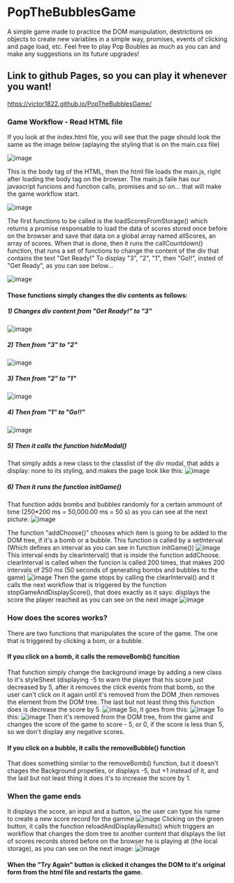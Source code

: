 # PopTheBubblesGame
A simple game made to practice the DOM manipulation, destrictions on objects to create new variables in a simple way, promises, events of clicking  and page load, etc. Feel free to play Pop Boubles as much as you can and make any suggestions on its future upgrades!

## Link to github Pages, so you can play it whenever you want!
https://victor1822.github.io/PopTheBubblesGame/

### Game Workflow - Read HTML file

If you look at the index.html file, you will see that the page should look the same as the image below (aplaying the styling that is on the main.css file)

![image](https://user-images.githubusercontent.com/30930332/86826468-2a2d5580-c067-11ea-8e0b-eccdc94485f4.png)

This is the body tag of the HTML, then the html file loads the main.js, right after loading the body tag on the browser. The main.js faile has our javascript funcions and function calls, promises and so on... that will make the game workflow start.

![image](https://user-images.githubusercontent.com/30930332/86827548-804ec880-c068-11ea-829e-b77c40bc8772.png)

The first functions to be called  is the loadScoresFromStorage() which returns a promise responsable to load the data of scores stored once before on the browser and save that data on a global array named allScores, an array of scores. When that is done, then it runs the callCountdown() function, that runs a set of functions to change the content of the div that contains the text "Get Ready!" To display "3", "2", "1", then "Go!!", insted of "Get Ready", as you can see below... 

![image](https://user-images.githubusercontent.com/30930332/86829749-2a2f5480-c06b-11ea-857e-8b56f416fbe3.png)

#### Those functions simply changes the div contents as follows: 

##### 1) Changes div content from "Get Ready!" to "3"
![image](https://user-images.githubusercontent.com/30930332/86830056-8eeaaf00-c06b-11ea-8279-cbd7ac36d52b.png)

##### 2) Then from "3" to "2"
![image](https://user-images.githubusercontent.com/30930332/86830297-e8eb7480-c06b-11ea-91f6-3772f483cf4a.png)

##### 3) Then from "2" to "1"
![image](https://user-images.githubusercontent.com/30930332/86830490-2223e480-c06c-11ea-8944-dfcbdfe4dcf3.png)

##### 4) Then from "1" to "Go!!"
![image](https://user-images.githubusercontent.com/30930332/86830903-a4140d80-c06c-11ea-8e35-86ac4ac9c0b0.png)

##### 5) Then it calls the function hideModal()
That simply adds a new class to the classlist of the div modal, that adds a display: none to its styling, and makes the page look like this:
![image](https://user-images.githubusercontent.com/30930332/86831871-d70ad100-c06d-11ea-8405-d50198754b6c.png)

##### 6) Then it runs the function initGame()
That function adds bombs and bubbles randomly for a certain ammount of time (250*200 ms = 50,000.00 ms = 50 s) as you can see at the next picture:
![image](https://user-images.githubusercontent.com/30930332/86833499-f99de980-c06f-11ea-9728-ba988d1a43f3.png)

The function "addChoose()" chooses which item is going to be added to the DOM tree, if it's a bomb or a bubble. This function is called by a setInterval (Which defines an interval as you can see in function initGame())
![image](https://user-images.githubusercontent.com/30930332/86908697-54295b00-c0ed-11ea-90f1-f6ba265d225b.png)
This interval ends by clearInterval() that is inside the function addChoose. clearInterval is called when the funcion is called 200 times, that makes 200 intervals of 250 ms (50 seconds of generating bombs and bubbles to the game)
![image](https://user-images.githubusercontent.com/30930332/86908614-33f99c00-c0ed-11ea-891e-4c2afafd0c23.png)
Then the game stops by calling the clearInterval() and it calls the next workflow that is triggered by the function stopGameAndDisplayScore(), that does exactly as it says: displays the score the player reached as you can see on the next image
![image](https://user-images.githubusercontent.com/30930332/86912927-36abbf80-c0f4-11ea-8410-31a83c3cd98e.png)

### How does the scores works?
There are two functions that manipulates the score of the game. The one that is triggered by clicking a bom, or a bubble.
#### If you click on a bomb, it calls the removeBomb() funcition
That function simply change the background image by adding a new class to it's styleSheet (displaying -5 to warn the player that his score just decreased by 5, after it removes the click events from that bomb, so the user can't click on it again until it's removed from the DOM ,then removes the element from the DOM tree. The last but not least thing this function does is decrease the score by 5.
![image](https://user-images.githubusercontent.com/30930332/86914050-049b5d00-c0f6-11ea-9408-c051a1840af1.png)
So, it goes from this: 
![image](https://user-images.githubusercontent.com/30930332/86914569-ebdf7700-c0f6-11ea-9a42-73d154be6cee.png)
To this:
![image](https://user-images.githubusercontent.com/30930332/86914618-ff8add80-c0f6-11ea-9ac0-88879b56134c.png)
Then it's removed from the DOM tree, from the game and changes the score of the game to score - 5, or 0, if the score is less than 5, so we don't display any negative scores.
#### If you click on a bubble, it calls the removeBubble() function
That does something similar to the removeBomb() function, but it doesn't chages the Background propeties, or displays -5, but +1 instead of it, and the last but not least thing it does it's to increase the score by 1. 

### When the game ends
It displays the score, an input and a button, so the user can type his name to create a new score record for the gamme
![image](https://user-images.githubusercontent.com/30930332/86912927-36abbf80-c0f4-11ea-8410-31a83c3cd98e.png)
Clicking on the green button, it calls the function reloadAndDisplayResults() which triggers an workflow that changes the dom tree to another content that displays the list of scores records stored before on the browser he is playing at (the local storage), as you can see on the next image:
![image](https://user-images.githubusercontent.com/30930332/86916830-8ee5c000-c0fa-11ea-9012-68c61224b258.png)
#### When the "Try Again" button is clicked it changes the DOM to it's original form from the html file and restarts the game.

